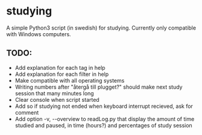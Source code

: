 # studying

A simple Python3 script (in swedish) for studying.
Currently only compatible with Windows computers.

## TODO:

- Add explanation for each tag in help
- Add explanation for each filter in help
- Make compatible with all operating systems
- Writing numbers after "återgå till plugget?" should make next study session that many minutes long
- Clear console when script started
- Add so if studying not ended when keyboard interrupt recieved, ask for comment
- Add option -v, --overview to readLog.py that display the amount of time studied and paused, in time (hours?) and percentages of study session
